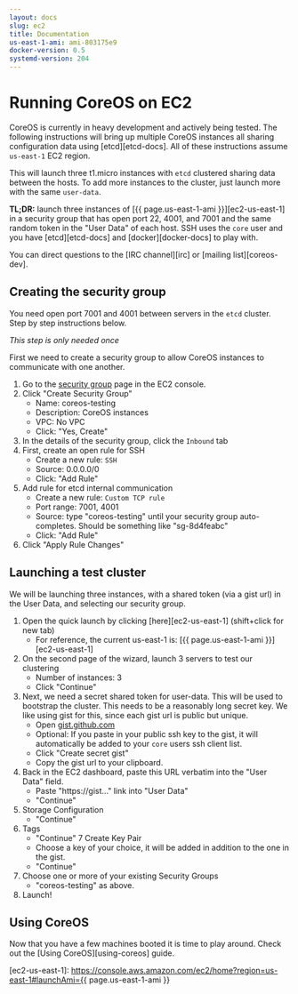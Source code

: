 ```yaml
---
layout: docs
slug: ec2
title: Documentation
us-east-1-ami: ami-803175e9
docker-version: 0.5
systemd-version: 204
---
```


# Running CoreOS on EC2

CoreOS is currently in heavy development and actively being tested. The following instructions will bring up multiple CoreOS instances all sharing configuration data using [etcd][etcd-docs]. All of these instructions assume `us-east-1` EC2 region.

This will launch three t1.micro instances with `etcd` clustered sharing data between the hosts. To add more instances to the cluster, just launch more with the same `user-data`.

**TL;DR:** launch three instances of [{{ page.us-east-1-ami }}][ec2-us-east-1] in a security group that has open port 22, 4001, and 7001 and the same random token in the "User Data" of each host. SSH uses the `core` user and you have [etcd][etcd-docs] and [docker][docker-docs] to play with.

You can direct questions to the [IRC channel][irc] or [mailing list][coreos-dev].

## Creating the security group

You need open port 7001 and 4001 between servers in the `etcd` cluster. Step by step instructions below.

_This step is only needed once_

First we need to create a security group to allow CoreOS instances to communicate with one another. 

1. Go to the [security group][sg] page in the EC2 console.
2. Click "Create Security Group"
    * Name: coreos-testing
    * Description: CoreOS instances 
    * VPC: No VPC
    * Click: "Yes, Create"
3. In the details of the security group, click the `Inbound` tab
4. First, create an open rule for SSH
    * Create a new rule: `SSH`
    * Source: 0.0.0.0/0
    * Click: "Add Rule"
5. Add rule for etcd internal communication
    * Create a new rule: `Custom TCP rule`
    * Port range: 7001, 4001
    * Source: type "coreos-testing" until your security group auto-completes. Should be something like "sg-8d4feabc"
    * Click: "Add Rule"
6. Click "Apply Rule Changes"

[sg]: https://console.aws.amazon.com/ec2/home?region=us-east-1#s=SecurityGroups

## Launching a test cluster

We will be launching three instances, with a shared token (via a gist url) in the User Data, and selecting our security group.

1. Open the quick launch by clicking [here][ec2-us-east-1] (shift+click for new tab)
    * For reference, the current us-east-1 is: [{{ page.us-east-1-ami }}][ec2-us-east-1]
2. On the second page of the wizard, launch 3 servers to test our clustering
    * Number of instances: 3 
    * Click "Continue"
3. Next, we need a secret shared token for user-data. This will be used to bootstrap the cluster. This needs to be a reasonably long secret key. We like using gist for this, since each gist url is public but unique. 
   * Open [gist.github.com](https://gist.github.com)
   * Optional: If you paste in your public ssh key to the gist, it will automatically be added to your `core` users ssh client list. 
   * Click "Create secret gist"
   * Copy the gist url to your clipboard. 
4. Back in the EC2 dashboard, paste this URL verbatim into the "User Data" field. 
   * Paste "https://gist..." link into "User Data"
   * "Continue"
5. Storage Configuration
   * "Continue"
6. Tags
   * "Continue"
7 Create Key Pair
   * Choose a key of your choice, it will be added in addition to the one in the gist.
   * "Continue"
8. Choose one or more of your existing Security Groups
   * "coreos-testing" as above.
9. Launch!

## Using CoreOS

Now that you have a few machines booted it is time to play around. Check out the [Using CoreOS][using-coreos] guide.

[ec2-us-east-1]: https://console.aws.amazon.com/ec2/home?region=us-east-1#launchAmi={{ page.us-east-1-ami }}
